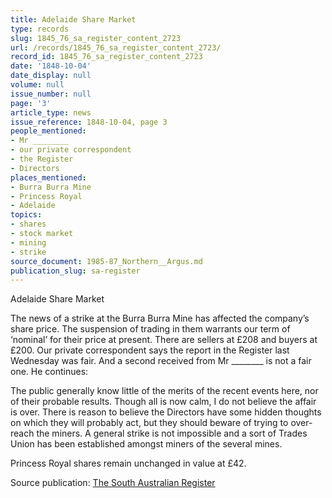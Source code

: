 ```yaml
---
title: Adelaide Share Market
type: records
slug: 1845_76_sa_register_content_2723
url: /records/1845_76_sa_register_content_2723/
record_id: 1845_76_sa_register_content_2723
date: '1848-10-04'
date_display: null
volume: null
issue_number: null
page: '3'
article_type: news
issue_reference: 1848-10-04, page 3
people_mentioned:
- Mr ________
- our private correspondent
- the Register
- Directors
places_mentioned:
- Burra Burra Mine
- Princess Royal
- Adelaide
topics:
- shares
- stock market
- mining
- strike
source_document: 1985-87_Northern__Argus.md
publication_slug: sa-register
---
```


Adelaide Share Market

The news of a strike at the Burra Burra Mine has affected the company’s share price.  The suspension of trading in them warrants our term of ‘nominal’ for their price at present.  There are sellers at £208 and buyers at £200.  Our private correspondent says the report in the Register last Wednesday was fair.  And a second received from Mr ________ is not a fair one.  He continues:

The public generally know little of the merits of the recent events here, nor of their probable results.  Though all is now calm, I do not believe the affair is over.  There is reason to believe the Directors have some hidden thoughts on which they will probably act, but they should beware of trying to over-reach the miners.  A general strike is not impossible and a sort of Trades Union has been established amongst miners of the several mines.

Princess Royal shares remain unchanged in value at £42.

Source publication: [The South Australian Register](/publications/sa-register/)
